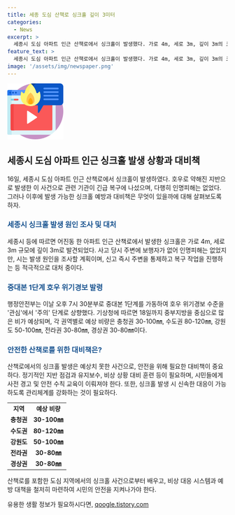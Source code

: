 ```yaml
---
title: 세종 도심 산책로 싱크홀 깊이 3미터
categories:
  - News
excerpt: >
  세종시 도심 아파트 인근 산책로에서 싱크홀이 발생했다. 가로 4m, 세로 3m, 깊이 3m의 크기로, 주변에 보행자는 없어 인명피해는 없었다. 시는 즉각 통제 및 복구에 나서며, 발생 원인 조사를 진행할 계획이다. 이로써 충청과 경상지방에 호우특보가 발효된 가운데, 중앙재난안전대책본부가 호우 경보 단계를 주의로 상향 조정하였으며, 기상청은 중부지방을 중심으로 많은 비가 올 것으로 예상했다.
feature_text: >
  세종시 도심 아파트 인근 산책로에서 싱크홀이 발생했다. 가로 4m, 세로 3m, 깊이 3m의 크기로, 주변에 보행자는 없어 인명피해는 없었다. 시는 즉각 통제 및 복구에 나서며, 발생 원인 조사를 진행할 계획이다. 이로써 충청과 경상지방에 호우특보가 발효된 가운데, 중앙재난안전대책본부가 호우 경보 단계를 주의로 상향 조정하였으며, 기상청은 중부지방을 중심으로 많은 비가 올 것으로 예상했다.
image: '/assets/img/newspaper.png'
---
```


<p><img src="/assets/img/news.png" alt="rentncar 속보" /></p>

<h2 data-ke-size="size26">세종시 도심 아파트 인근 싱크홀 발생 상황과 대비책</h2>

<p data-ke-size="size16">16일, 세종시 도심 아파트 인근 산책로에서 싱크홀이 발생하였다. 호우로 약해진 지반으로 발생한 이 사건으로 관련 기관이 긴급 복구에 나섰으며, 다행히 인명피해는 없었다. 그러나 이후에 발생 가능한 싱크홀 예방과 대비책은 무엇이 있을까에 대해 살펴보도록 하자.</p>

<h3><b><span style="color: #1a5490;">세종시 싱크홀 발생 원인 조사 및 대처</span></b></h3>

<p data-ke-size="size16">세종시 등에 따르면 어진동 한 아파트 인근 산책로에서 발생한 싱크홀은 가로 4m, 세로 3m 규모에 깊이 3m로 발견되었다. 사고 당시 주변에 보행자가 없어 인명피해는 없었지만, 시는 발생 원인을 조사할 계획이며, 신고 즉시 주변을 통제하고 복구 작업을 진행하는 등 적극적으로 대처 중이다.</p>

<h3><b><span style="color: #1a5490;">중대본 1단계 호우 위기경보 발령</span></b></h3>

<p data-ke-size="size16">행정안전부는 이날 오후 7시 30분부로 중대본 1단계를 가동하여 호우 위기경보 수준을 '관심'에서 '주의' 단계로 상향했다. 기상청에 따르면 18일까지 중부지방을 중심으로 많은 비가 예상되며, 각 권역별로 예상 비량은 충청권 30-100㎜, 수도권 80-120㎜, 강원도 50-100㎜, 전라권 30-80㎜, 경상권 30-80㎜이다.</p>

<h3><b><span style="color: #1a5490;">안전한 산책로를 위한 대비책은?</span></b></h3>

<p data-ke-size="size16">산책로에서의 싱크홀 발생은 예상치 못한 사건으로, 안전을 위해 필요한 대비책이 중요하다. 정기적인 지반 점검과 유지보수, 비상 상황 대비 훈련 등이 필요하며, 시민들에게 사전 경고 및 안전 수칙 교육이 이뤄져야 한다. 또한, 싱크홀 발생 시 신속한 대응이 가능하도록 관리체계를 강화하는 것이 필요하다.</p>

<table>
  <tr>
    <td style="text-align: center; height: 17px;"><b>지역</b></td>
    <td style="text-align: center; height: 17px;"><b>예상 비량</b></td>
  </tr>
  <tr>
    <td style="text-align: center; height: 17px;"><b>충청권</b></td>
    <td style="text-align: center; height: 17px;"><b>30-100㎜</b></td>
  </tr>
  <tr>
    <td style="text-align: center; height: 17px;"><b>수도권</b></td>
    <td style="text-align: center; height: 17px;"><b>80-120㎜</b></td>
  </tr>
  <tr>
    <td style="text-align: center; height: 17px;"><b>강원도</b></td>
    <td style="text-align: center; height: 17px;"><b>50-100㎜</b></td>
  </tr>
  <tr>
    <td style="text-align: center; height: 17px;"><b>전라권</b></td>
    <td style="text-align: center; height: 17px;"><b>30-80㎜</b></td>
  </tr>
  <tr>
    <td style="text-align: center; height: 17px;"><b>경상권</b></td>
    <td style="text-align: center; height: 17px;"><b>30-80㎜</b></td>
  </tr>
</table>

<p data-ke-size="size16">산책로를 포함한 도심 지역에서의 싱크홀 사건으로부터 배우고, 비상 대응 시스템과 예방 대책을 철저히 마련하여 시민의 안전을 지켜나가야 한다.</p>
유용한 생활 정보가 필요하시다면, <a href="https://qoogle.tistory.com" rel="dofollow">qoogle.tistory.com</a>


